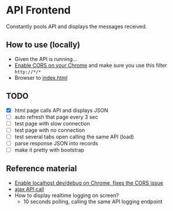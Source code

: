 # API Frontend

Constantly pools API and displays the messages received.

## How to use (locally)

- Given the API is running...
- [Enable CORS on your Chrome](https://chrome.google.com/webstore/detail/allow-control-allow-origi/nlfbmbojpeacfghkpbjhddihlkkiljbi) and make sure you use this filter `http://*/*`
- Browser to [index.html](./index.html)

## TODO

- [X] html page calls API and displays JSON
- [ ] auto refresh that page every 3 sec
- [ ] test page with slow connection
- [ ] test page with no connection
- [ ] test several tabs open calling the same API (load)
- [ ] parse response JSON into records
- [ ] make it pretty with bootstrap

## Reference material

- [Enable localhost dev/debug on Chrome, fixes the CORS issue](http://stackoverflow.com/a/38000615/675577)
- [ajax API call](https://gist.github.com/zuch/3720842)
- How to display realtime logging on screen?
  - 10 seconds polling, calling the same API logging endpoint
